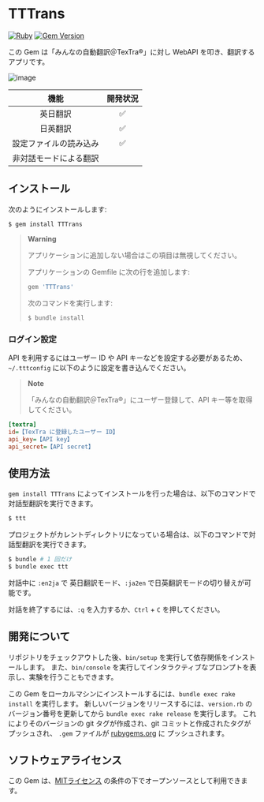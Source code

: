# TTTrans
[![Ruby](https://github.com/Himeyama/tttrans/actions/workflows/main.yml/badge.svg?branch=master)](https://github.com/Himeyama/tttrans/actions/workflows/main.yml)
[![Gem Version](https://badge.fury.io/rb/TTTrans.svg)](https://badge.fury.io/rb/TTTrans)

この Gem は「みんなの自動翻訳＠TexTra®」に対し WebAPI を叩き、翻訳するアプリです。

![image](https://user-images.githubusercontent.com/39254183/175293482-2e432b0b-f52e-457c-bad1-e6e68d627fe1.png)

|機能|開発状況|
|:--:|:--:|
|英日翻訳|✅|
|日英翻訳|✅|
|設定ファイルの読み込み|✅|
|非対話モードによる翻訳||

## インストール
次のようにインストールします:

    $ gem install TTTrans

> **Warning**
> 
> アプリケーションに追加しない場合はこの項目は無視してください。
> 
> アプリケーションの Gemfile に次の行を追加します:
> 
> ```ruby
> gem 'TTTrans'
> ```
> 
> 次のコマンドを実行します:
> 
>     $ bundle install

### ログイン設定
API を利用するにはユーザー ID や API キーなどを設定する必要があるため、
`~/.tttconfig` に以下のように設定を書き込んでください。

> **Note**
> 
> 「みんなの自動翻訳＠TexTra®」にユーザー登録して、API キー等を取得してください。

```ini
[textra]
id=【TexTra に登録したユーザー ID】
api_key=【API key】
api_secret=【API secret】
```

## 使用方法

`gem install TTTrans` によってインストールを行った場合は、以下のコマンドで対話型翻訳を実行できます。

```bash
$ ttt
```

プロジェクトがカレントディレクトリになっている場合は、以下のコマンドで対話型翻訳を実行できます。

```bash
$ bundle # 1 回だけ
$ bundle exec ttt
```

対話中に `:en2ja` で 英日翻訳モード、`:ja2en` で日英翻訳モードの切り替えが可能です。

対話を終了するには、`:q` を入力するか、`Ctrl` + `C` を押してください。

## 開発について

リポジトリをチェックアウトした後、`bin/setup` を実行して依存関係をインストールします。
また、`bin/console` を実行してインタラクティブなプロンプトを表示し、実験を行うこともできます。

この Gem をローカルマシンにインストールするには、`bundle exec rake install` を実行します。
新しいバージョンをリリースするには、`version.rb` のバージョン番号を更新してから `bundle exec rake release` を実行します。
これによりそのバージョンの git タグが作成され、git コミットと作成されたタグがプッシュされ、
`.gem` ファイルが [rubygems.org](https://rubygems.org) に プッシュされます。

## ソフトウェアライセンス

この Gem は、[MITライセンス](https://opensource.org/licenses/MIT) の条件の下でオープンソースとして利用できます。
